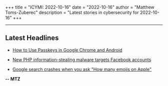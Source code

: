 +++
title = "ICYMI: 2022-10-16"
date = "2022-10-16"
author = "Matthew Toms-Zuberec"
description = "Latest stories in cybersecurity for 2022-10-16"
+++

---------------------------------------------------------------------------
## Latest Headlines
- [How to Use Passkeys in Google Chrome and Android](https://www.wired.com/story/how-to-use-passkeys-google-chrome-android/)

- [New PHP information-stealing malware targets Facebook accounts](https://www.bleepingcomputer.com/news/security/new-php-information-stealing-malware-targets-facebook-accounts/)

- [Google search crashes when you ask "How many emojis on Apple"](https://www.bleepingcomputer.com/news/technology/google-search-crashes-when-you-ask-how-many-emojis-on-apple/)

**-- MTZ**